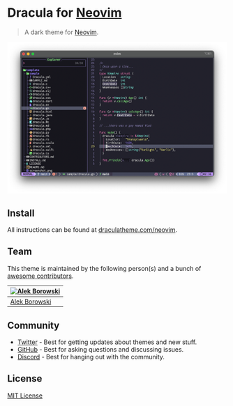 # Dracula for [Neovim](https://neovim.io)

> A dark theme for [Neovim](https://neovim.io).

![Screenshot](./screenshot.png)

## Install

All instructions can be found at [draculatheme.com/neovim](https://draculatheme.com/neovim).

## Team

This theme is maintained by the following person(s) and a bunch of [awesome contributors](https://github.com/happyRip/dracula.nvim/graphs/contributors).

| [![Alek Borowski](https://github.com/happyRip.png?size=100)](https://github.com/happyRip) |
| --- |
| [Alek Borowski](https://github.com/happyRip) |

## Community

- [Twitter](https://twitter.com/draculatheme) - Best for getting updates about themes and new stuff.
- [GitHub](https://github.com/dracula/dracula-theme/discussions) - Best for asking questions and discussing issues.
- [Discord](https://draculatheme.com/discord-invite) - Best for hanging out with the community.

## License

[MIT License](./LICENSE)
